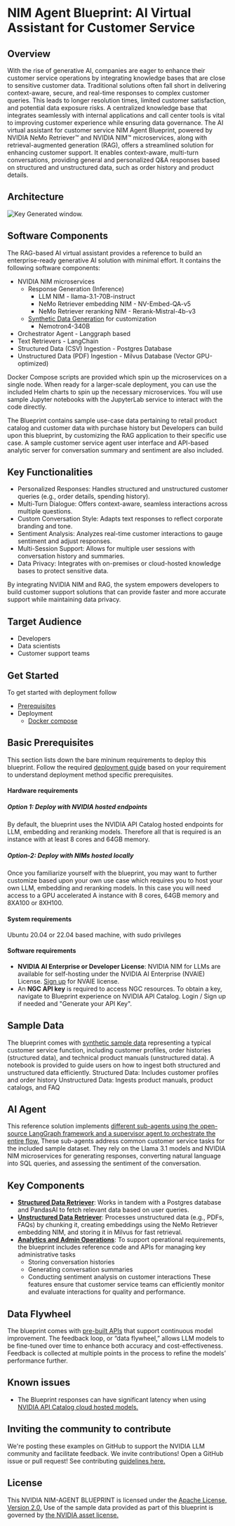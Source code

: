 # NIM Agent Blueprint: AI Virtual Assistant for Customer Service

## Overview
With the rise of generative AI, companies are eager to enhance their customer service operations by integrating knowledge bases that are close to sensitive customer data. Traditional solutions often fall short in delivering context-aware, secure, and real-time responses to complex customer queries. This leads to longer resolution times, limited customer satisfaction, and potential data exposure risks. A centralized knowledge base that integrates seamlessly with internal applications and call center tools is vital to improving customer experience while ensuring data governance.
The AI virtual assistant for customer service NIM Agent Blueprint, powered by NVIDIA NeMo Retriever™ and NVIDIA NIM™ microservices, along with retrieval-augmented generation (RAG), offers a streamlined solution for enhancing customer support. It enables context-aware, multi-turn conversations, providing general and personalized Q&A responses based on structured and unstructured data, such as order history and product details.

## Architecture

![Key Generated window.](./docs/imgs/IVA-blueprint-diagram-r5.png)

## Software Components
The RAG-based AI virtual assistant provides a reference to build an enterprise-ready generative AI solution with minimal effort. It contains the following software components:

* NVIDIA NIM microservices
   * Response Generation (Inference)
      * LLM NIM - llama-3.1-70B-instruct
      * NeMo Retriever embedding NIM - NV-Embed-QA-v5
      * NeMo Retriever reranking NIM - Rerank-Mistral-4b-v3
   * [Synthetic Data Generation](./notebooks/synthetic_data_generation.ipynb) for customization
      * Nemotron4-340B
* Orchestrator Agent - Langgraph based
* Text Retrievers - LangChain
* Structured Data (CSV) Ingestion - Postgres Database
* Unstructured Data (PDF) Ingestion - Milvus Database (Vector GPU-optimized)


Docker Compose scripts are provided which spin up the microservices on a single node. When ready for a larger-scale deployment, you can use the included Helm charts to spin up the necessary microservices. You will use sample Jupyter notebooks with the JupyterLab service to interact with the code directly.

The Blueprint contains sample use-case data pertaining to retail product catalog and customer data with purchase history but Developers can build upon this blueprint, by customizing the RAG application to their specific use case.  A sample customer service agent user interface and API-based analytic server for conversation summary and sentiment are also included.

## Key Functionalities
* Personalized Responses: Handles structured and unstructured customer queries (e.g., order details, spending history).
* Multi-Turn Dialogue: Offers context-aware, seamless interactions across multiple questions.
* Custom Conversation Style: Adapts text responses to reflect corporate branding and tone.
* Sentiment Analysis: Analyzes real-time customer interactions to gauge sentiment and adjust responses.
* Multi-Session Support: Allows for multiple user sessions with conversation history and summaries.
* Data Privacy: Integrates with on-premises or cloud-hosted knowledge bases to protect sensitive data.

By integrating NVIDIA NIM and RAG, the system empowers developers to build customer support solutions that can provide faster and more accurate support while maintaining data privacy.

## Target Audience
* Developers
* Data scientists
* Customer support teams

## Get Started

To get started with deployment follow

* [Prerequisites](#basic-prerequisites)
* Deployment
  * [Docker compose](./deploy/compose/README.md)


## Basic Prerequisites

This section lists down the bare mininum requirements to deploy this blueprint. Follow the required [deployment guide](./deploy/) based on your requirement to understand deployment method specific prerequisites.

#### Hardware requirements

##### Option 1: Deploy with NVIDIA hosted endpoints
By default, the blueprint uses the NVIDIA API Catalog hosted endpoints for LLM, embedding and reranking models.  Therefore all that is required is an instance with at least 8 cores and 64GB memory.


##### Option-2: Deploy with NIMs hosted locally
Once you familiarize yourself with the blueprint, you may want to further customize based upon your own use case which requires you to host your own LLM, embedding and reranking models.  In this case you will need access to a GPU accelerated A instance with 8 cores, 64GB memory and 8XA100 or 8XH100.

#### System requirements
Ubuntu 20.04 or 22.04 based machine, with sudo privileges

#### Software requirements
* **NVIDIA AI Enterprise or Developer License**: NVIDIA NIM for LLMs are available for self-hosting under the NVIDIA AI Enterprise (NVAIE) License. [Sign up](https://build.nvidia.com/meta/llama-3-8b-instruct?snippet_tab=Docker&signin=true&integrate_nim=true&self_hosted_api=true) for NVAIE license.
* An **NGC API key** is required to access NGC resources.  To obtain a key, navigate to Blueprint experience on NVIDIA API Catalog. Login / Sign up if needed and "Generate your API Key".

## Sample Data
The blueprint comes with [synthetic sample data](./data/) representing a typical customer service function, including customer profiles, order histories (structured data), and technical product manuals (unstructured data). A notebook is provided to guide users on how to ingest both structured and unstructured data efficiently.
Structured Data: Includes customer profiles and order history
Unstructured Data: Ingests product manuals, product catalogs, and FAQ

## AI Agent
This reference solution implements [different sub-agents using the open-source LangGraph framework and a supervisor agent to orchestrate the entire flow.](./src/agent/) These sub-agents address common customer service tasks for the included sample dataset. They rely on the Llama 3.1 models and NVIDIA NIM microservices for generating responses, converting natural language into SQL queries, and assessing the sentiment of the conversation.

## Key Components
* [**Structured Data Retriever**](./src/retrievers/structured_data/): Works in tandem with a Postgres database and PandasAI to fetch relevant data based on user queries.
* [**Unstructured Data Retriever**](./src/retrievers/unstructured_data/): Processes unstructured data (e.g., PDFs, FAQs) by chunking it, creating embeddings using the NeMo Retriever embedding NIM, and storing it in Milvus for fast retrieval.
* [**Analytics and Admin Operations**](./src/analytics/): To support operational requirements, the blueprint includes reference code and APIs for managing key administrative tasks
   * Storing conversation histories
   * Generating conversation summaries
   * Conducting sentiment analysis on customer interactions
These features ensure that customer service teams can efficiently monitor and evaluate interactions for quality and performance.

## Data Flywheel
The blueprint comes with [pre-built APIs](./docs/api_references/analytics_server.json) that support continuous model improvement. The feedback loop, or “data flywheel,” allows LLM models to be fine-tuned over time to enhance both accuracy and cost-effectiveness. Feedback is collected at multiple points in the process to refine the models’ performance further.

## Known issues
- The Blueprint responses can have significant latency when using [NVIDIA API Catalog cloud hosted models.](#option-1-deploy-with-nvidia-hosted-endpoints)

## Inviting the community to contribute
We're posting these examples on GitHub to support the NVIDIA LLM community and facilitate feedback. We invite contributions! Open a GitHub issue or pull request! See contributing [guidelines here.](./CONTRIBUTING.md)

## License
This NVIDIA NIM-AGENT BLUEPRINT is licensed under the [Apache License, Version 2.0.](./LICENSE.md)
Use of the sample data provided as part of this blueprint is governed by [the NVIDIA asset license.](./data/LICENSE)
